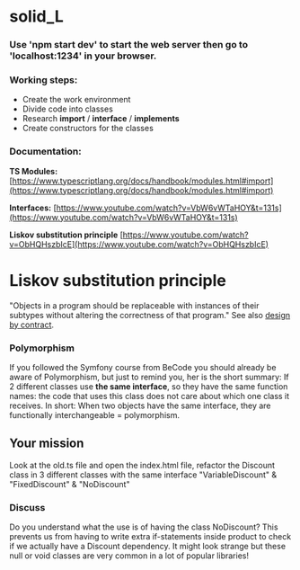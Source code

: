 # solid_L
### Use 'npm start dev' to start the web server then go to 'localhost:1234' in your browser.

### Working steps:

- Create the work environment
- Divide code into classes
- Research **import** / **interface** / **implements**
- Create constructors for the classes

### Documentation:

**TS Modules:** [https://www.typescriptlang.org/docs/handbook/modules.html#import](https://www.typescriptlang.org/docs/handbook/modules.html#import)

**Interfaces:** [https://www.youtube.com/watch?v=VbW6vWTaHOY&t=131s](https://www.youtube.com/watch?v=VbW6vWTaHOY&t=131s)

**Liskov substitution principle** [https://www.youtube.com/watch?v=ObHQHszbIcE](https://www.youtube.com/watch?v=ObHQHszbIcE)


# Liskov substitution principle
"Objects in a program should be replaceable with instances of their subtypes without altering the correctness of that program." See also [design by contract](https://en.wikipedia.org/wiki/Design_by_contract).

### Polymorphism
If you followed the Symfony course from BeCode you should already be aware of Polymorphism, but just to remind you, her is the short summary:
If 2 different classes use **the same interface**, so they have the same function names: the code that uses this class does not care about which one class it receives.
In short: When two objects have the same interface, they are functionally interchangeable = polymorphism.

## Your mission
Look at the old.ts file and open the index.html file, refactor the Discount class in 3 different classes with the same interface "VariableDiscount" & "FixedDiscount" & "NoDiscount"

### Discuss
Do you understand what the use is of having the class NoDiscount? This prevents us from having to write extra if-statements inside product to check if we actually have a Discount dependency. It might look strange but these null or void classes are very common in a lot of popular libraries!
